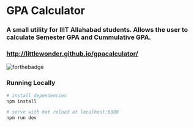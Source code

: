 # GPA Calculator

### A small utility for IIIT Allahabad students. Allows the user to calculate Semester GPA and Cummulative GPA.

### http://littlewonder.github.io/gpacalculator/
![forthebadge](https://forthebadge.com/images/badges/60-percent-of-the-time-works-every-time.svg)


### Running Locally

``` bash
# install dependencies
npm install

# serve with hot reload at localhost:8080
npm run dev


